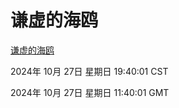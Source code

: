 # 谦虚的海鸥
[谦虚的海鸥](http://219.139.197.74:56308/qxdho/course/base/hotlink/index.php)

2024年 10月 27日 星期日 19:40:01 CST

2024年 10月 27日 星期日 11:40:01 GMT
